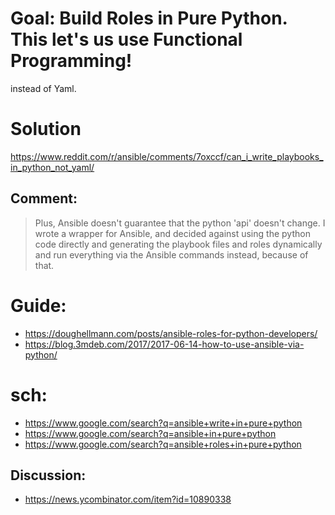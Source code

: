 # Goal: Build Roles in Pure Python. **This let's us use Functional Programming!**
instead of Yaml. 

# Solution
https://www.reddit.com/r/ansible/comments/7oxccf/can_i_write_playbooks_in_python_not_yaml/

## Comment:
>Plus, Ansible doesn't guarantee that the python 'api' doesn't change. I wrote a wrapper for Ansible, and decided against using the python code directly and generating the playbook files and roles dynamically and run everything via the Ansible commands instead, because of that.

# Guide:
- https://doughellmann.com/posts/ansible-roles-for-python-developers/
- https://blog.3mdeb.com/2017/2017-06-14-how-to-use-ansible-via-python/

# sch:
- https://www.google.com/search?q=ansible+write+in+pure+python
- https://www.google.com/search?q=ansible+in+pure+python
- https://www.google.com/search?q=ansible+roles+in+pure+python

## Discussion:
- https://news.ycombinator.com/item?id=10890338
